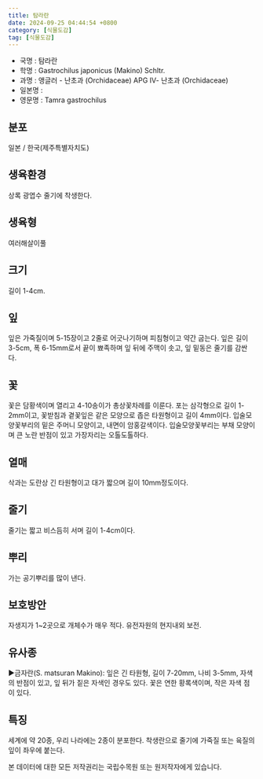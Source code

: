 ```yaml
---
title: 탐라란
date: 2024-09-25 04:44:54 +0800
category: [식물도감]
tag: [식물도감]
---
```




- 국명 : 탐라란
- 학명 : Gastrochilus japonicus (Makino) Schltr.
- 과명 : 앵글러 - 난초과 (Orchidaceae) APG Ⅳ- 난초과 (Orchidaceae)
- 일본명 : 
- 영문명 : Tamra gastrochilus


## 분포
일본 / 한국(제주특별자치도) 
## 생육환경
상록 광엽수 줄기에 착생한다.
## 생육형
여러해살이풀
## 크기
길이 1-4cm.
## 잎
잎은 가죽질이며 5-15장이고 2줄로 어긋나기하며 피침형이고 약간 굽는다. 잎은 길이 3-5cm, 폭 6-15mm로서 끝이 뾰족하며 잎 뒤에 주맥이 솟고, 잎 밑동은 줄기를 감싼다.
## 꽃
꽃은 담황색이며 열리고 4-10송이가 총상꽃차례를 이룬다. 포는 삼각형으로 길이 1-2mm이고, 꽃받침과 곁꽃잎은 같은 모양으로 좁은 타원형이고 길이 4mm이다. 입술모양꽃부리의 밑은 주머니 모양이고, 내면이 암홍갈색이다. 입술모양꽃부리는 부채 모양이며 큰 노란 반점이 있고 가장자리는 오톨도톨하다.
## 열매
삭과는 도란상 긴 타원형이고 대가 짧으며 길이 10mm정도이다.
## 줄기
줄기는 짧고 비스듬히 서며 길이 1-4cm이다.
## 뿌리
가는 공기뿌리를 많이 낸다.
## 보호방안
자생지가 1~2곳으로 개체수가 매우 적다. 유전자원의 현지내외 보전.
## 유사종
▶금자란(S. matsuran Makino): 잎은 긴 타원형, 길이 7-20mm, 나비 3-5mm, 자색의 반점이 있고, 잎 뒤가 짙은 자색인 경우도 있다. 꽃은 연한 황록색이며, 작은 자색 점이 있다.
## 특징
세계에 약 20종, 우리 나라에는 2종이 분포한다. 착생란으로 줄기에 가죽질 또는 육질의 잎이 좌우에 붙는다.






본 데이터에 대한 모든 저작권리는 국립수목원 또는 원저작자에게 있습니다.
